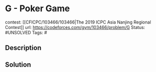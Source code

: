 # G - Poker Game

contest: [[CFICPC/103466/103466|The 2019 ICPC Asia Nanjing Regional Contest]]
url: https://codeforces.com/gym/103466/problem/G
Status: #UNSOLVED
Tags: #

## Description

## Solution


